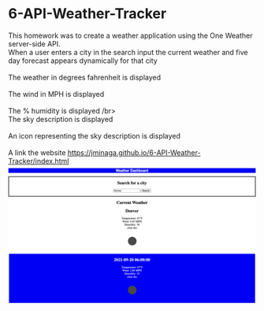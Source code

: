 # 6-API-Weather-Tracker
This homework was to create a weather application using the One Weather server-side API.
<br> When a user enters a city in the search input the current weather and five day forecast appears dynamically for that city</br>
<br> The weather in degrees fahrenheit is displayed</br>
<br> The wind in MPH is displayed</br>
<br> The % humidity is displayed /br>
<br> The sky description is displayed</br>
<br> An icon representing the sky description is displayed</br>
<br> A link the website https://jminaga.github.io/6-API-Weather-Tracker/index.html</br>
![](img/readme.png)
